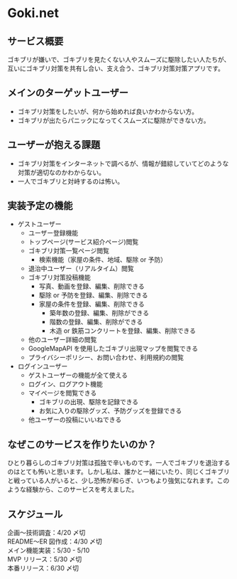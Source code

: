 # Goki.net

## サービス概要

ゴキブリが嫌いで、ゴキブリを見たくない人やスムーズに駆除したい人たちが、互いにゴキブリ対策を共有し合い、支え合う、ゴキブリ対策対策アプリです。

## メインのターゲットユーザー

- ゴキブリ対策をしたいが、何から始めれば良いかわからない方。
- ゴキブリが出たらパニックになってくスムーズに駆除ができない方。

## ユーザーが抱える課題

- ゴキブリ対策をインターネットで調べるが、情報が錯綜していてどのような対策が適切なのかわからない。
- 一人でゴキブリと対峙するのは怖い。

## 実装予定の機能

- ゲストユーザー
  - ユーザー登録機能
  - トップページ(サービス紹介ページ)閲覧
  - ゴキブリ対策一覧ページ閲覧
    - 検索機能（家屋の条件、地域、駆除 or 予防）
  - 退治中ユーザー（リアルタイム）閲覧
  - ゴキブリ対策投稿機能
    - 写真、動画を登録、編集、削除できる
    - 駆除 or 予防を登録、編集、削除できる
    - 家屋の条件を登録、編集、削除できる
      - 築年数の登録、編集、削除ができる
      - 階数の登録、編集、削除ができる
      - 木造 or 鉄筋コンクリートを登録、編集、削除できる
  - 他のユーザー詳細の閲覧
  - GoogleMapAPI を使用したゴキブリ出現マップを閲覧できる
  - プライバシーポリシー、お問い合わせ、利用規約の閲覧
- ログインユーザー
  - ゲストユーザーの機能が全て使える
  - ログイン、ログアウト機能
  - マイページを閲覧できる
    - ゴキブリの出現、駆除を記録できる
    - お気に入りの駆除グッズ、予防グッズを登録できる
  - 他ユーザーの投稿にいいねできる

## なぜこのサービスを作りたいのか？

ひとり暮らしのゴキブリ対策は孤独で辛いものです。一人でゴキブリを退治するのはとても怖いと思います。しかし私は、誰かと一緒にいたり、同じくゴキブリと戦っている人がいると、少し恐怖が和らぎ、いつもより強気になれます。このような経験から、このサービスを考えました。

## スケジュール

企画〜技術調査：4/20 〆切</br>
README〜ER 図作成：4/30 〆切</br>
メイン機能実装：5/30 - 5/10</br>
MVP リリース：5/30 〆切</br>
本番リリース：6/30 〆切</br>
